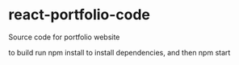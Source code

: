 # react-portfolio-code
Source code for portfolio website

to build run npm install to install dependencies, and then npm start
